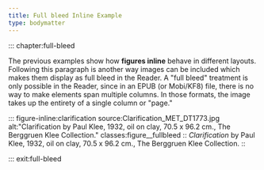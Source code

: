 ```yaml
---
title: Full bleed Inline Example
type: bodymatter
---
```


::: chapter:full-bleed

The previous examples show how **figures inline** behave in different layouts. Following this paragraph is another way images can be included which makes them display as full bleed in the Reader. A "full bleed" treatment is only possible in the Reader, since in an EPUB (or Mobi/KF8) file, there is no way to make elements span multiple columns. In those formats, the image takes up the entirety of a single column or "page."

::: figure-inline:clarification source:Clarification_MET_DT1773.jpg alt:"Clarification by Paul Klee, 1932, oil on clay, 70.5 x 96.2 cm., The Berggruen Klee Collection." classes:figure__fullbleed
:: *Clarification* by Paul Klee, 1932, oil on clay, 70.5 x 96.2 cm., The Berggruen Klee Collection.
::

::: exit:full-bleed
